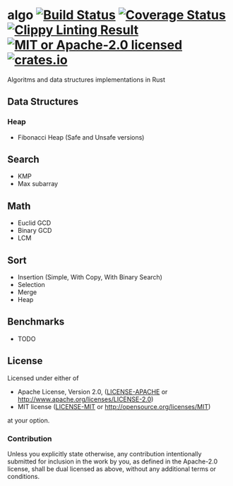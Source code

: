 # algo [![Build Status](https://travis-ci.org/aleksandrpak/algo.svg)](https://travis-ci.org/aleksandrpak/algo) [![Coverage Status](https://coveralls.io/repos/github/aleksandrpak/algo/badge.svg?branch=master)](https://coveralls.io/github/aleksandrpak/algo?branch=master) [![Clippy Linting Result](https://clippy.bashy.io/github/aleksandrpak/algo/master/badge.svg)](https://clippy.bashy.io/github/aleksandrpak/algo/master/log) [![MIT or Apache-2.0 licensed](https://img.shields.io/badge/license-MIT%20or%20Apache--2.0-blue.svg)](https://github.com/aleksandrpak/algo#license) [![crates.io](http://meritbadge.herokuapp.com/algo)](https://crates.io/crates/algo)
Algoritms and data structures implementations in Rust

## Data Structures
### Heap
* Fibonacci Heap (Safe and Unsafe versions)

## Search
* KMP
* Max subarray

## Math
* Euclid GCD
* Binary GCD
* LCM

## Sort
* Insertion (Simple, With Copy, With Binary Search)
* Selection
* Merge
* Heap

## Benchmarks
* TODO

## License

Licensed under either of

 * Apache License, Version 2.0, ([LICENSE-APACHE](LICENSE-APACHE) or http://www.apache.org/licenses/LICENSE-2.0)
 * MIT license ([LICENSE-MIT](LICENSE-MIT) or http://opensource.org/licenses/MIT)

at your option.

### Contribution

Unless you explicitly state otherwise, any contribution intentionally
submitted for inclusion in the work by you, as defined in the Apache-2.0
license, shall be dual licensed as above, without any additional terms or
conditions.
